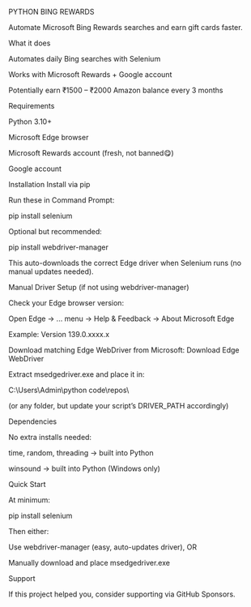 PYTHON BING REWARDS


Automate Microsoft Bing Rewards searches and earn gift cards faster.

What it does

Automates daily Bing searches with Selenium

Works with Microsoft Rewards + Google account

Potentially earn ₹1500 – ₹2000 Amazon balance every 3 months

Requirements

Python 3.10+

Microsoft Edge browser

Microsoft Rewards account (fresh, not banned😋)

Google account

Installation
Install via pip

Run these in Command Prompt:

pip install selenium


Optional but recommended:

pip install webdriver-manager


This auto-downloads the correct Edge driver when Selenium runs (no manual updates needed).

Manual Driver Setup (if not using webdriver-manager)

Check your Edge browser version:

Open Edge → ... menu → Help & Feedback → About Microsoft Edge

Example: Version 139.0.xxxx.x

Download matching Edge WebDriver from Microsoft:
Download Edge WebDriver

Extract msedgedriver.exe and place it in:

C:\Users\Admin\python code\repos\


(or any folder, but update your script’s DRIVER_PATH accordingly)

Dependencies

No extra installs needed:

time, random, threading → built into Python

winsound → built into Python (Windows only)

Quick Start

At minimum:

pip install selenium


Then either:

Use webdriver-manager (easy, auto-updates driver), OR

Manually download and place msedgedriver.exe

Support

If this project helped you, consider supporting via GitHub Sponsors.
